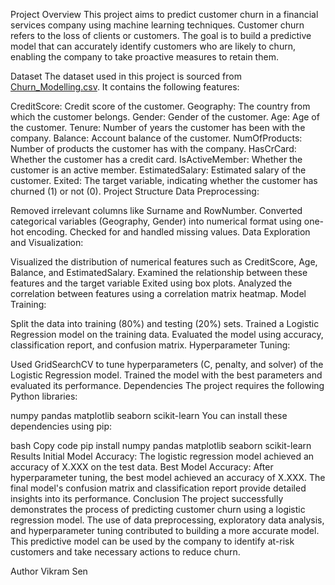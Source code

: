 Project Overview
This project aims to predict customer churn in a financial services company using machine learning techniques. Customer churn refers to the loss of clients or customers. The goal is to build a predictive model that can accurately identify customers who are likely to churn, enabling the company to take proactive measures to retain them.

Dataset
The dataset used in this project is sourced from [Churn_Modelling.csv](https://www.kaggle.com/datasets/kartik2112/fraud-detection). It contains the following features:

CreditScore: Credit score of the customer.
Geography: The country from which the customer belongs.
Gender: Gender of the customer.
Age: Age of the customer.
Tenure: Number of years the customer has been with the company.
Balance: Account balance of the customer.
NumOfProducts: Number of products the customer has with the company.
HasCrCard: Whether the customer has a credit card.
IsActiveMember: Whether the customer is an active member.
EstimatedSalary: Estimated salary of the customer.
Exited: The target variable, indicating whether the customer has churned (1) or not (0).
Project Structure
Data Preprocessing:

Removed irrelevant columns like Surname and RowNumber.
Converted categorical variables (Geography, Gender) into numerical format using one-hot encoding.
Checked for and handled missing values.
Data Exploration and Visualization:

Visualized the distribution of numerical features such as CreditScore, Age, Balance, and EstimatedSalary.
Examined the relationship between these features and the target variable Exited using box plots.
Analyzed the correlation between features using a correlation matrix heatmap.
Model Training:

Split the data into training (80%) and testing (20%) sets.
Trained a Logistic Regression model on the training data.
Evaluated the model using accuracy, classification report, and confusion matrix.
Hyperparameter Tuning:

Used GridSearchCV to tune hyperparameters (C, penalty, and solver) of the Logistic Regression model.
Trained the model with the best parameters and evaluated its performance.
Dependencies
The project requires the following Python libraries:

numpy
pandas
matplotlib
seaborn
scikit-learn
You can install these dependencies using pip:

bash
Copy code
pip install numpy pandas matplotlib seaborn scikit-learn
Results
Initial Model Accuracy: The logistic regression model achieved an accuracy of X.XXX on the test data.
Best Model Accuracy: After hyperparameter tuning, the best model achieved an accuracy of X.XXX.
The final model's confusion matrix and classification report provide detailed insights into its performance.
Conclusion
The project successfully demonstrates the process of predicting customer churn using a logistic regression model. The use of data preprocessing, exploratory data analysis, and hyperparameter tuning contributed to building a more accurate model. This predictive model can be used by the company to identify at-risk customers and take necessary actions to reduce churn.

Author
Vikram Sen

